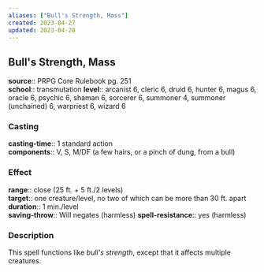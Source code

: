 ```yaml
---
aliases: ["Bull's Strength, Mass"]
created: 2023-04-27
updated: 2023-04-28
---
```


## Bull's Strength, Mass

**source**:: PRPG Core Rulebook pg. 251  
**school**:: transmutation
**level**:: arcanist 6, cleric 6, druid 6, hunter 6, magus 6, oracle 6, psychic 6, shaman 6, sorcerer 6, summoner 4, summoner (unchained) 6, warpriest 6, wizard 6

### Casting

**casting-time**:: 1 standard action  
**components**:: V, S, M/DF (a few hairs, or a pinch of dung, from a bull)

### Effect

**range**:: close (25 ft. + 5 ft./2 levels)  
**target**:: one creature/level, no two of which can be more than 30 ft. apart  
**duration**:: 1 min./level  
**saving-throw**:: Will negates (harmless)
**spell-resistance**:: yes (harmless)

### Description

This spell functions like *bull's strength*, except that it affects multiple creatures.
